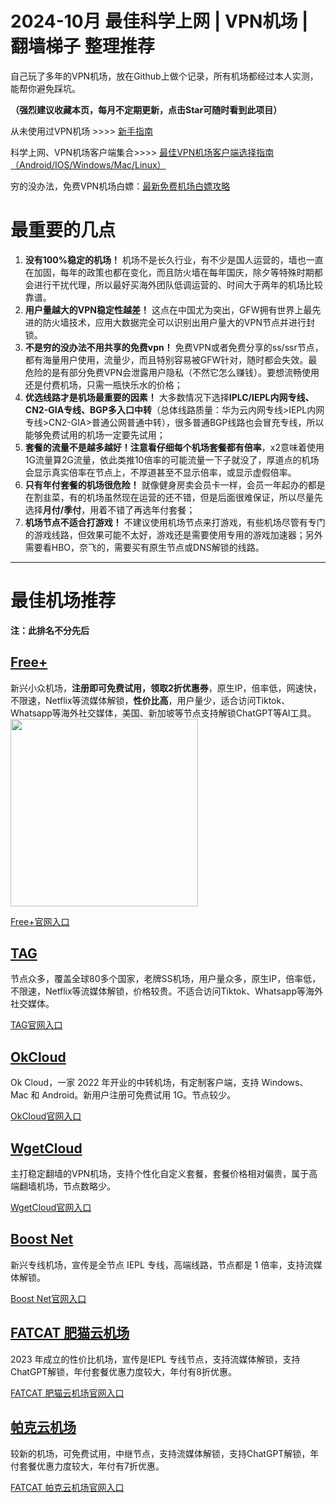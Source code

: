 # 2024-10月 最佳科学上网 | VPN机场 | 翻墙梯子 整理推荐

自己玩了多年的VPN机场，放在Github上做个记录，所有机场都经过本人实测，能帮你避免踩坑。

**（强烈建议收藏本页，每月不定期更新，点击Star可随时看到此项目）**

从未使用过VPN机场 >>>> [新手指南](https://github.com/airport755/Best-VPN-Node/blob/main/%E6%96%B0%E6%89%8B%E6%8C%87%E5%8D%97.MD)

科学上网、VPN机场客户端集合>>>> [最佳VPN机场客户端选择指南（Android/IOS/Windows/Mac/Linux）](https://github.com/airport755/Best-VPN-Node/blob/main/%E6%9C%80%E4%BD%B3VPN%E6%9C%BA%E5%9C%BA%E5%AE%A2%E6%88%B7%E7%AB%AF%E9%80%89%E6%8B%A9%E6%8C%87%E5%8D%97.md)

穷的没办法，免费VPN机场白嫖：[最新免费机场白嫖攻略](https://github.com/airport755/Best-VPN-Node/blob/main/%E5%85%8D%E8%B4%B9%E6%9C%BA%E5%9C%BA%E7%99%BD%E5%AB%96%E6%94%BB%E7%95%A5.md)

# 最重要的几点

1. **没有100%稳定的机场！** 机场不是长久行业，有不少是国人运营的，墙也一直在加固，每年的政策也都在变化，而且防火墙在每年国庆，除夕等特殊时期都会进行干扰代理，所以最好买海外团队低调运营的、时间大于两年的机场比较靠谱。
2. **用户量越大的VPN稳定性越差！** 这点在中国尤为突出，GFW拥有世界上最先进的防火墙技术，应用大数据完全可以识别出用户量大的VPN节点并进行封锁。
3. **不是穷的没办法不用共享的免费vpn！** 免费VPN或者免费分享的ss/ssr节点，都有海量用户使用，流量少，而且特别容易被GFW针对，随时都会失效。最危险的是有部分免费VPN会泄露用户隐私（不然它怎么赚钱）。要想流畅使用还是付费机场，只需一瓶快乐水的价格；
4. **优选线路才是机场最重要的因素！** 大多数情况下选择**IPLC/IEPL内网专线、CN2-GIA专线、BGP多入口中转**（总体线路质量：华为云内网专线>IEPL内网专线>CN2-GIA>普通公网普通中转），很多普通BGP线路也会冒充专线，所以能够免费试用的机场一定要先试用；
5. **套餐的流量不是越多越好！**注意看仔细每个机场套餐都有**倍率**，x2意味着使用1G流量算2G流量，依此类推10倍率的可能流量一下子就没了，厚道点的机场会显示真实倍率在节点上，不厚道甚至不显示倍率，或显示虚假倍率。
6. **只有年付套餐的机场很危险！** 就像健身房卖会员卡一样，会员一年起办的都是在割韭菜，有的机场虽然现在运营的还不错，但是后面很难保证，所以尽量先选择**月付/季付**，用着不错了再选年付套餐；
7. **机场节点不适合打游戏！** 不建议使用机场节点来打游戏，有些机场尽管有专门的游戏线路，但效果可能不太好，游戏还是需要使用专用的游戏加速器；另外需要看HBO，奈飞的，需要买有原生节点或DNS解锁的线路。

---

# 最佳机场推荐

**注：此排名不分先后**

## [Free+](https://freeplus.top/#/register?code=Iy9JsnkI)

新兴小众机场，**注册即可免费试用，领取2折优惠券**，原生IP，倍率低，网速快，不限速，Netflix等流媒体解锁，**性价比高**，用户量少，适合访问Tiktok、Whatsapp等海外社交媒体，美国、新加坡等节点支持解锁ChatGPT等AI工具。  
<img src="https://github.com/user-attachments/assets/36582800-55ba-4bf1-974c-e1b6cd4376ff" width="300px" />

[Free+官网入口](https://freeplus.top/#/register?code=Iy9JsnkI)

## [TAG](https://tagss05.pro/#/auth/pLR2KRjB)

节点众多，覆盖全球80多个国家，老牌SS机场，用户量众多，原生IP，倍率低，不限速，Netflix等流媒体解锁，价格较贵。不适合访问Tiktok、Whatsapp等海外社交媒体。

[TAG官网入口](https://tagss05.pro/#/auth/pLR2KRjB)

## [OkCloud](https://okokcloud.net/index.php#/register?code=Dij8yDo2)

Ok Cloud，一家 2022 年开业的中转机场，有定制客户端，支持 Windows、Mac 和 Android。新用户注册可免费试用 1G。节点较少。

[OkCloud官网入口](https://okokcloud.net/index.php#/register?code=Dij8yDo2)

## [WgetCloud](https://invite.wgetcloud.ltd/auth/register?code=bULgnh)

主打稳定翻墙的VPN机场，支持个性化自定义套餐，套餐价格相对偏贵，属于高端翻墙机场，节点数略少。

[WgetCloud官网入口](https://invite.wgetcloud.ltd/auth/register?code=bULgnh)

## [Boost Net](https://boostnet1.com)

新兴专线机场，宣传是全节点 IEPL 专线，高端线路，节点都是 1 倍率，支持流媒体解锁。

[Boost Net官网入口](https://boostnet1.com)

## [FATCAT 肥猫云机场](https://ca02.fcvipaff.pro/)

2023 年成立的性价比机场，宣传是IEPL 专线节点，支持流媒体解锁，支持ChatGPT解锁，年付套餐优惠力度较大，年付有8折优惠。

[FATCAT 肥猫云机场官网入口](https://ca02.fcvipaff.pro/)

## [帕克云机场](https://js.parkcloud.cc/)

较新的机场，可免费试用，中继节点，支持流媒体解锁，支持ChatGPT解锁，年付套餐优惠力度较大，年付有7折优惠。

[FATCAT 帕克云机场官网入口](https://js.parkcloud.cc/)
